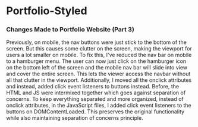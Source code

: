# Portfolio-Styled

### Changes Made to Portfolio Website (Part 3)
Previously, on mobile, the nav buttons were just stick to the bottom of the screen. But this causes some clutter on the screen, making the viewport for users a lot smaller on mobile. To fix this, I've reduced the nav bar on mobile to a hamburger menu. The user can now just click on the hamburger icon on the bottom left of the screen and the mobile nav bar will slide into view and cover the entire screen. This lets the viewer access the navbar without all that clutter in the viewport. Additionally, I moved all the onclick attributes and instead, added click event listeners to buttons instead. Before, the HTML and JS were intermixed together which goes against separation of concerns. To keep everything separated and more organized, instead of onclick attributes, in the JavaScript files, I added click event listeners to the buttons on DOMContentLoaded. This preserves the original functionality while also maintaining separation of concerns principle. 
